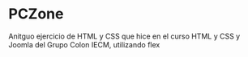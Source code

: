 # PCZone
Anitguo ejercicio de HTML y CSS que hice en el curso HTML y CSS y Joomla del Grupo Colon IECM, utilizando flex
